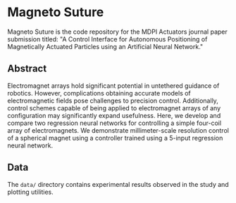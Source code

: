 # Magneto Suture

Magneto Suture is the code repository for the MDPI Actuators journal paper submission titled: "A Control Interface for Autonomous Positioning of Magnetically Actuated Particles using an Artificial Neural Network."

## Abstract

Electromagnet arrays hold significant potential in untethered guidance of robotics. However, complications obtaining accurate models of electromagnetic fields pose challenges to precision control. Additionally, control schemes capable of being applied to electromagnet arrays of any configuration may significantly expand usefulness. Here, we develop and compare two regression neural networks for controlling a simple four-coil array of electromagnets. We demonstrate millimeter-scale resolution control of a spherical magnet using a controller trained using a 5-input regression neural network.

## Data

The `data/` directory contains experimental results observed in the study and plotting utilities.
